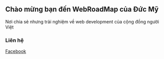 ## Chào mừng bạn đến WebRoadMap của Đức Mỹ

Nơi chia sẻ nhưng trải nghiệm về web development của cộng đồng người Việt

### Liên hệ
[Facebook](https://www.facebook.com/profile.php?id=100006675785837)
